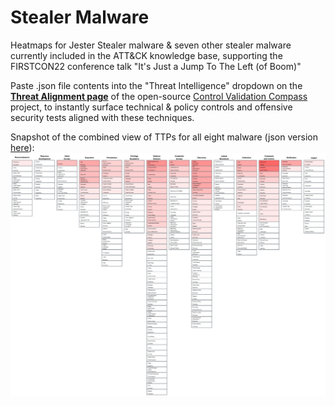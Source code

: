 # Stealer Malware
Heatmaps for Jester Stealer malware & seven other stealer malware currently included in the ATT&CK knowledge base, supporting the FIRSTCON22 conference talk "It's Just a Jump To The Left (of Boom)"

Paste .json file contents into the "Threat Intelligence" dropdown on the **[Threat Alignment page](https://controlcompass.github.io/risk)** of the open-source [Control Validation Compass](https://controlcompass.github.io/) project, to instantly surface technical & policy controls and offensive security tests aligned with these techniques.

Snapshot of the combined view of TTPs for all eight malware (json version [here](https://github.com/tropChaud/Cyber-Adversary-Heatmaps/blob/main/Stealer%20Malware/combined.json)):
![Combined Stealer Malware](https://raw.githubusercontent.com/tropChaud/Cyber-Adversary-Heatmaps/main/Stealer%20Malware/combined.png)
